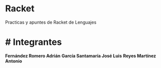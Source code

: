 # Racket
Practicas y apuntes de Racket de Lenguajes 

# # Integrantes
__Fernández Romero Adrián__
__García Santamaría José Luis__
__Reyes Martínez Antonio__
